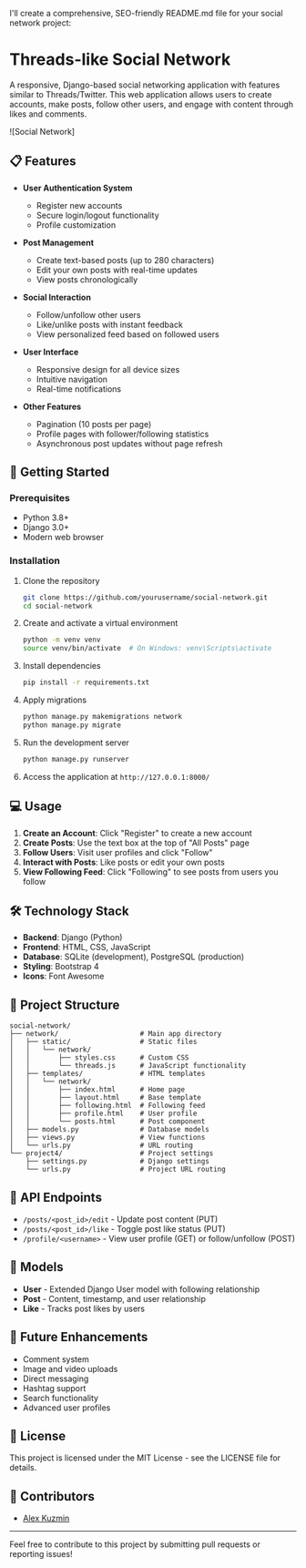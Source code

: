 I'll create a comprehensive, SEO-friendly README.md file for your social network project:

# Threads-like Social Network

A responsive, Django-based social networking application with features similar to Threads/Twitter. This web application allows users to create accounts, make posts, follow other users, and engage with content through likes and comments.

![Social Network]

## 📋 Features

- **User Authentication System**
  - Register new accounts
  - Secure login/logout functionality
  - Profile customization

- **Post Management**
  - Create text-based posts (up to 280 characters)
  - Edit your own posts with real-time updates
  - View posts chronologically

- **Social Interaction**
  - Follow/unfollow other users
  - Like/unlike posts with instant feedback
  - View personalized feed based on followed users

- **User Interface**
  - Responsive design for all device sizes
  - Intuitive navigation
  - Real-time notifications

- **Other Features**
  - Pagination (10 posts per page)
  - Profile pages with follower/following statistics
  - Asynchronous post updates without page refresh

## 🚀 Getting Started

### Prerequisites

- Python 3.8+
- Django 3.0+
- Modern web browser

### Installation

1. Clone the repository
   ```bash
   git clone https://github.com/yourusername/social-network.git
   cd social-network
   ```

2. Create and activate a virtual environment
   ```bash
   python -m venv venv
   source venv/bin/activate  # On Windows: venv\Scripts\activate
   ```

3. Install dependencies
   ```bash
   pip install -r requirements.txt
   ```

4. Apply migrations
   ```bash
   python manage.py makemigrations network
   python manage.py migrate
   ```

5. Run the development server
   ```bash
   python manage.py runserver
   ```

6. Access the application at `http://127.0.0.1:8000/`

## 💻 Usage

1. **Create an Account**: Click "Register" to create a new account
2. **Create Posts**: Use the text box at the top of "All Posts" page
3. **Follow Users**: Visit user profiles and click "Follow"
4. **Interact with Posts**: Like posts or edit your own posts
5. **View Following Feed**: Click "Following" to see posts from users you follow

## 🛠️ Technology Stack

- **Backend**: Django (Python)
- **Frontend**: HTML, CSS, JavaScript
- **Database**: SQLite (development), PostgreSQL (production)
- **Styling**: Bootstrap 4
- **Icons**: Font Awesome

## 📝 Project Structure

```
social-network/
├── network/                    # Main app directory
│   ├── static/                 # Static files
│   │   └── network/
│   │       ├── styles.css      # Custom CSS
│   │       └── threads.js      # JavaScript functionality
│   ├── templates/              # HTML templates
│   │   └── network/
│   │       ├── index.html      # Home page
│   │       ├── layout.html     # Base template
│   │       ├── following.html  # Following feed
│   │       ├── profile.html    # User profile
│   │       └── posts.html      # Post component
│   ├── models.py               # Database models
│   ├── views.py                # View functions
│   └── urls.py                 # URL routing
└── project4/                   # Project settings
    ├── settings.py             # Django settings
    └── urls.py                 # Project URL routing
```

## 🔄 API Endpoints

- `/posts/<post_id>/edit` - Update post content (PUT)
- `/posts/<post_id>/like` - Toggle post like status (PUT)
- `/profile/<username>` - View user profile (GET) or follow/unfollow (POST)

## 🧩 Models

- **User** - Extended Django User model with following relationship
- **Post** - Content, timestamp, and user relationship
- **Like** - Tracks post likes by users

## 🎯 Future Enhancements

- Comment system
- Image and video uploads
- Direct messaging
- Hashtag support
- Search functionality
- Advanced user profiles

## 📜 License

This project is licensed under the MIT License - see the LICENSE file for details.

## 👥 Contributors

- [Alex Kuzmin](https://github.com/alexander-kuzmin-us)

---

Feel free to contribute to this project by submitting pull requests or reporting issues!
